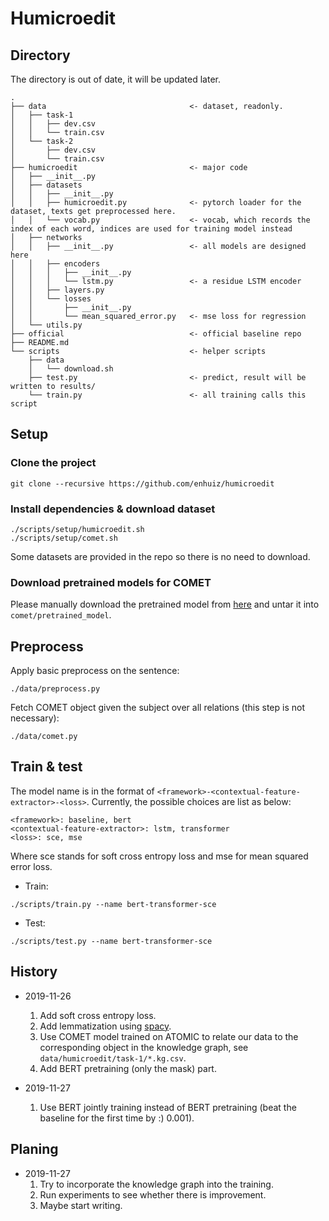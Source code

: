 # Humicroedit

## Directory

The directory is out of date, it will be updated later.

```plain
.
├── data                                <- dataset, readonly.
│   ├── task-1
│   │   ├── dev.csv
│   │   └── train.csv
│   └── task-2
│       ├── dev.csv
│       └── train.csv
├── humicroedit                         <- major code
│   ├── __init__.py
│   ├── datasets
│   │   ├── __init__.py
│   │   ├── humicroedit.py              <- pytorch loader for the dataset, texts get preprocessed here. 
│   │   └── vocab.py                    <- vocab, which records the index of each word, indices are used for training model instead 
│   ├── networks
│   │   ├── __init__.py                 <- all models are designed here
│   │   ├── encoders
│   │   │   ├── __init__.py
│   │   │   └── lstm.py                 <- a residue LSTM encoder
│   │   ├── layers.py
│   │   └── losses
│   │       ├── __init__.py
│   │       └── mean_squared_error.py   <- mse loss for regression
│   └── utils.py
├── official                            <- official baseline repo
├── README.md
└── scripts                             <- helper scripts
    ├── data
    │   └── download.sh
    ├── test.py                         <- predict, result will be written to results/
    └── train.py                        <- all training calls this script
```

## Setup

### Clone the project

```
git clone --recursive https://github.com/enhuiz/humicroedit 
```

### Install dependencies & download dataset

```
./scripts/setup/humicroedit.sh
./scripts/setup/comet.sh
```

Some datasets are provided in the repo so there is no need to download.

### Download pretrained models for COMET

Please manually download the pretrained model from [here](https://drive.google.com/open?id=1FccEsYPUHnjzmX-Y5vjCBeyRt1pLo8FB) and untar it into `comet/pretrained_model`.

## Preprocess

Apply basic preprocess on the sentence:

```
./data/preprocess.py
```

Fetch COMET object given the subject over all relations (this step is not necessary):

```
./data/comet.py
```

## Train & test

The model name is in the format of `<framework>-<contextual-feature-extractor>-<loss>`. Currently, the possible choices are list as below:

```
<framework>: baseline, bert
<contextual-feature-extractor>: lstm, transformer
<loss>: sce, mse
```

Where sce stands for soft cross entropy loss and mse for mean squared error loss.

- Train:

```
./scripts/train.py --name bert-transformer-sce
```

- Test:

```
./scripts/test.py --name bert-transformer-sce
```

## History

- 2019-11-26
  1. Add soft cross entropy loss.
  2. Add lemmatization using [spacy](https://spacy.io/).
  3. Use COMET model trained on ATOMIC to relate our data to the corresponding object in the knowledge graph, see `data/humicroedit/task-1/*.kg.csv`.
  4. Add BERT pretraining (only the mask) part.


- 2019-11-27
  1. Use BERT jointly training instead of BERT pretraining (beat the baseline for the first time by :) 0.001).


## Planing

- 2019-11-27
  1. Try to incorporate the knowledge graph into the training.
  2. Run experiments to see whether there is improvement.
  3. Maybe start writing.